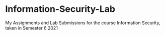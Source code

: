 # Information-Security-Lab
My Assignments and Lab Submissions for the course Information Security, taken in Semester 6 2021
